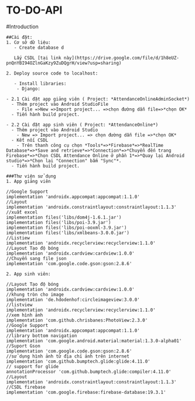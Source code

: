 # TO-DO-API
#Introduction
```
##Cài đặt:
1. Cơ sở dữ liệu:
   - Create database d
  
   Lấy CSDL [tại link này](https://drive.google.com/file/d/1h8eUZ-pnQnYBI94OZlnGaKzy9ZuDQgrH/view?usp=sharing)

2. Deploy source code to localhost:

   - Install libraries:
    - Django: 

- 2.1 Cài đặt app giảng viên ( Project: *AttendanceOnlineAdminSocket*)
  - Thêm project vào Android StudioFile
    - File =>New =>Import project... =>chọn đường dẫn file=>*chọn OK*
  - Tiến hành build project.

- 2.2 Cài đặt app sinh viên ( Project: *AttendanceOnline*)
  - Thêm project vào Android Studio
    - New => Import project... => chọn đường dẫn file =>*chọn OK*
  - Kết nối CSDL
    - Trên thanh công cụ chọn *Tools*=>*Firebase*=>*RealTime Database*=>*Save and retrieve*=>*Connection*=>*Chuyển đến trang Firebase*=>*Chọn CSDL Attendance Online ở phần 1*=>*Quay lại Android studio*=>*Chọn lại "Connection" bấm "Sync"*.
  - Tiến hành build project.   
  
###Thư viện sử dụng
1. App giảng viên
```
    //Google Support
    implementation 'androidx.appcompat:appcompat:1.1.0'
    //Layout
    implementation 'androidx.constraintlayout:constraintlayout:1.1.3'
    //xuất excel
    implementation files('libs/dom4j-1.6.1.jar')
    implementation files('libs/poi-3.9.jar')
    implementation files('libs/poi-ooxml-3.9.jar')
    implementation files('libs/xmlbeans-3.0.0.jar')
    //Listiew
    implementation 'androidx.recyclerview:recyclerview:1.1.0'
    //Layout Tạo độ bóng
    implementation 'androidx.cardview:cardview:1.0.0'
    //Chuyển sang file json
    implementation 'com.google.code.gson:gson:2.8.6'
```
2. App sinh viên:
```
    //Layout Tạo độ bóng
    implementation 'androidx.cardview:cardview:1.0.0' 
    //khung tròn cho image
    implementation 'de.hdodenhof:circleimageview:3.0.0' 
    //listview
    implementation 'androidx.recyclerview:recyclerview:1.1.0' 
    //xem hình ảnh
    implementation 'com.github.chrisbanes:PhotoView:2.3.0' 
    //Google Support
    implementation 'androidx.appcompat:appcompat:1.1.0'
    //library bottom navigation
    implementation 'com.google.android.material:material:1.3.0-alpha01'
    //Suport Gson
    implementation 'com.google.code.gson:gson:2.8.6'
    //sử dụng hình ảnh từ địa chỉ ảnh trên internet
    implementation 'com.github.bumptech.glide:glide:4.11.0' 
    // support for glide
    annotationProcessor 'com.github.bumptech.glide:compiler:4.11.0' 
    //Layout
    implementation 'androidx.constraintlayout:constraintlayout:1.1.3'
    //CSDL firebase
    implementation 'com.google.firebase:firebase-database:19.3.1'
```
